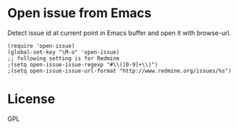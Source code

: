 # Open issue from Emacs

Detect issue id at current point in Emacs buffer and open it with browse-url.

```
(require 'open-issue)
(global-set-key "\M-o" 'open-issue)
;; following setting is for Redmine
;(setq open-issue-issue-regexp "#\\([0-9]+\\)")
;(setq open-issue-issue-url-format "http://www.redmine.org/issues/%s")
```

# License

GPL
